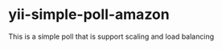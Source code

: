 yii-simple-poll-amazon
======================

This is a simple poll that is support scaling and load balancing
